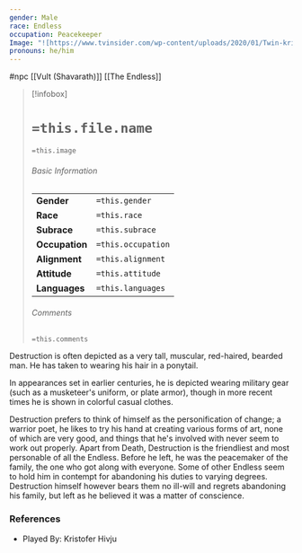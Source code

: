 ```yaml
---
gender: Male
race: Endless
occupation: Peacekeeper
Image: "![https://www.tvinsider.com/wp-content/uploads/2020/01/Twin-kristofer-hivju.jpg|250](https://www.tvinsider.com/wp-content/uploads/2020/01/Twin-kristofer-hivju.jpg)"
pronouns: he/him
---
```

 #npc [[Vult (Shavarath)]] [[The Endless]]

> [!infobox]
> # `=this.file.name`
> `=this.image`
> ###### Basic Information
> |  |  |
> | ---- | ---- |
> | **Gender** | `=this.gender` |
> | **Race** | `=this.race` |
> | **Subrace** | `=this.subrace` |
> | **Occupation** | `=this.occupation` |
> | **Alignment** | `=this.alignment` |
> | **Attitude** | `=this.attitude` |
> | **Languages** | `=this.languages` |
> ###### Comments
> `=this.comments`

Destruction is often depicted as a very tall, muscular, red-haired, bearded man. He has taken to wearing his hair in a ponytail.

In appearances set in earlier centuries, he is depicted wearing military gear (such as a musketeer's uniform, or plate armor), though in more recent times he is shown in colorful casual clothes.

Destruction prefers to think of himself as the personification of change; a warrior poet, he likes to try his hand at creating various forms of art, none of which are very good, and things that he's involved with never seem to work out properly. Apart from Death, Destruction is the friendliest and most personable of all the Endless. Before he left, he was the peacemaker of the family, the one who got along with everyone. Some of other Endless seem to hold him in contempt for abandoning his duties to varying degrees. Destruction himself however bears them no ill-will and regrets abandoning his family, but left as he believed it was a matter of conscience.

### References

* Played By: Kristofer Hivju

